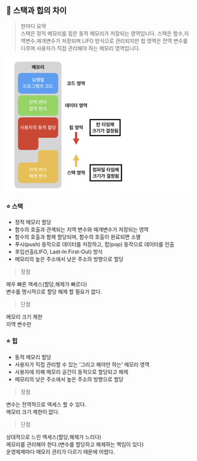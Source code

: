 ## 🙉 스택과 힙의 차이

> 한마디 요약\
스택은 정적 메모리를 힙은 동적 메모리가 저장되는 영역입니다. 스택은 함수,지역변수,매개변수가 저장되며 LIFO 방식으로 관리되지만 힙 영역은 전역 변수를 다루며 사용자가 직접 관리해야 하는 메모리 영역입니다. 

![메모리 공간](./Images/메모리공간.png)
### ⭐️ 스택
- 정적 메모리 할당
- 함수의 호출과 관계되는 지역 변수와 매개변수가 저장되는 영역
- 함수의 호출과 함께 할당되며, 함수의 호출이 완료되면 소멸
- 푸시(push) 동작으로 데이터를 저장하고, 팝(pop) 동작으로 데이터를 인출
- 후입선출(LIFO, Last-In First-Out) 방식
- 메모리의 높은 주소에서 낮은 주소의 방향으로 할당

> 장점

매우 빠른 액세스(할당,해제가 빠르다)\
변수를 명시적으로 할당 해제 할 필요가 없다.

> 단점

메모리 크기 제한\
지역 변수만


### ⭐️ 힙
- 동적 메모리 할당
- 사용자가 직접 관리할 수 있는 ‘그리고 해야만 하는’ 메모리 영역
- 사용자에 의해 메모리 공간이 동적으로 할당되고 해제
- 메모리의 낮은 주소에서 높은 주소의 방향으로 할당

> 장점

변수는 전역적으로 액세스 할 수 있다.\
메모리 크기 제한이 없다.

> 단점

상대적으로 느린 액세스(할당,해제가 느리다)\
메모리를 관리해야 한다.(변수를 할당하고 해제하는 책임이 있다)\
운영체제마다 메모리 관리가 다르기 때문에 어렵다.
